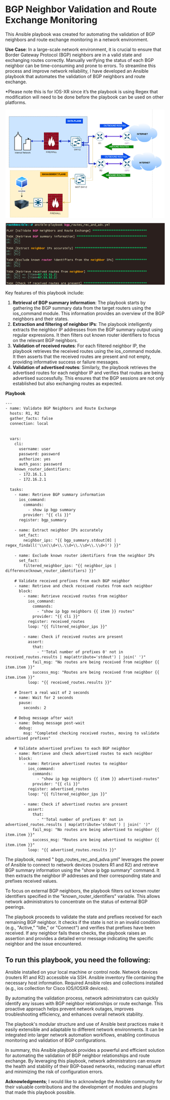 # BGP Neighbor Validation and Route Exchange Monitoring

This Ansible playbook was created for automating the validation of BGP neighbors and route exchange monitoring in a network environment.

**Use Case**: In a large-scale network environment, it is crucial to ensure that Border Gateway Protocol (BGP) neighbors are in a valid state and exchanging routes correctly. Manually verifying the status of each BGP neighbor can be time-consuming and prone to errors. To streamline this process and improve network reliability, I have developed an Ansible playbook that automates the validation of BGP neighbors and route exchange.

\*Please note this is for IOS-XR since it’s the playbook is using Regex that modification will need to be done before the playbook can be used on other platforms.

![](media/d5781e4cc1c05489e6957ece67b144fa.png)

![](media/61efc27867a0f953633094857a221064.png)

Key features of this playbook include:

1.  **Retrieval of BGP summary information**: The playbook starts by gathering the BGP summary data from the target routers using the ios_command module. This information provides an overview of the BGP neighbors and their states.
2.  **Extraction and filtering of neighbor IPs**: The playbook intelligently extracts the neighbor IP addresses from the BGP summary output using regular expressions. It then filters out known router identifiers to focus on the relevant BGP neighbors.
3.  **Validation of received routes**: For each filtered neighbor IP, the playbook retrieves the received routes using the ios_command module. It then asserts that the received routes are present and not empty, providing informative success or failure messages.
4.  **Validation of advertised routes**: Similarly, the playbook retrieves the advertised routes for each neighbor IP and verifies that routes are being advertised successfully. This ensures that the BGP sessions are not only established but also exchanging routes as expected.

**Playbook**

```
---
- name: Validate BGP Neighbors and Route Exchange
  hosts: R1, R2
  gather_facts: false
  connection: local


  vars:
    cli:
      username: user
      password: password
      authorize: yes
      auth_pass: password
    known_router_identifiers:
      - 172.16.1.1
      - 172.16.2.1

  tasks:
    - name: Retrieve BGP summary information
      ios_command:
        commands: 
          - show ip bgp summary
        provider: "{{ cli }}"
      register: bgp_summary

    - name: Extract neighbor IPs accurately
      set_fact:
        neighbor_ips: "{{ bgp_summary.stdout[0] | regex_findall('\\n(\\d+\\.\\d+\\.\\d+\\.\\d+)') }}"
    
    - name: Exclude known router identifiers from the neighbor IPs
      set_fact:
        filtered_neighbor_ips: "{{ neighbor_ips | difference(known_router_identifiers) }}"

    # Validate received prefixes from each BGP neighbor
    - name: Retrieve and check received routes from each neighbor
      block:
        - name: Retrieve received routes from neighbor
          ios_command:
            commands: 
              - "show ip bgp neighbors {{ item }} routes"
            provider: "{{ cli }}"
          register: received_routes
          loop: "{{ filtered_neighbor_ips }}"

        - name: Check if received routes are present
          assert:
            that: 
              - "'Total number of prefixes 0' not in received_routes.results | map(attribute='stdout') | join(' ')"
            fail_msg: "No routes are being received from neighbor {{ item.item }}"
            success_msg: "Routes are being received from neighbor {{ item.item }}"
          loop: "{{ received_routes.results }}"

    # Insert a real wait of 2 seconds
    - name: Wait for 2 seconds
      pause:
        seconds: 2

    # Debug message after wait
    - name: Debug message post-wait
      debug:
        msg: "Completed checking received routes, moving to validate advertised prefixes"

    # Validate advertised prefixes to each BGP neighbor
    - name: Retrieve and check advertised routes to each neighbor
      block:
        - name: Retrieve advertised routes to neighbor
          ios_command:
            commands: 
              - "show ip bgp neighbors {{ item }} advertised-routes"
            provider: "{{ cli }}"
          register: advertised_routes
          loop: "{{ filtered_neighbor_ips }}"

        - name: Check if advertised routes are present
          assert:
            that: 
              - "'Total number of prefixes 0' not in advertised_routes.results | map(attribute='stdout') | join(' ')"
            fail_msg: "No routes are being advertised to neighbor {{ item.item }}"
            success_msg: "Routes are being advertised to neighbor {{ item.item }}"
          loop: "{{ advertised_routes.results }}"
```

The playbook, named " bgp_routes_rec_and_adva.yml" leverages the power of Ansible to connect to network devices (routers R1 and R2) and retrieve BGP summary information using the "show ip bgp summary" command. It then extracts the neighbor IP addresses and their corresponding state and prefixes received values.

To focus on external BGP neighbors, the playbook filters out known router identifiers specified in the "known_router_identifiers" variable. This allows network administrators to concentrate on the status of external BGP peerings.

The playbook proceeds to validate the state and prefixes received for each remaining BGP neighbor. It checks if the state is not in an invalid condition (e.g., "Active," "Idle," or "Connect") and verifies that prefixes have been received. If any neighbor fails these checks, the playbook raises an assertion and provides a detailed error message indicating the specific neighbor and the issue encountered.

## 

## To run this playbook, you need the following:

Ansible installed on your local machine or control node. Network devices (routers R1 and R2) accessible via SSH. Ansible inventory file containing the necessary host information. Required Ansible roles and collections installed (e.g., ios collection for Cisco IOS/IOSXR devices).

By automating the validation process, network administrators can quickly identify any issues with BGP neighbor relationships or route exchange. This proactive approach helps prevent network outages, improves troubleshooting efficiency, and enhances overall network stability.

The playbook's modular structure and use of Ansible best practices make it easily extensible and adaptable to different network environments. It can be integrated into larger network automation workflows, enabling continuous monitoring and validation of BGP configurations.

In summary, this Ansible playbook provides a powerful and efficient solution for automating the validation of BGP neighbor relationships and route exchange. By leveraging this playbook, network administrators can ensure the health and stability of their BGP-based networks, reducing manual effort and minimizing the risk of configuration errors.

**Acknowledgments**; I would like to acknowledge the Ansible community for their valuable contributions and the development of modules and plugins that made this playbook possible.
